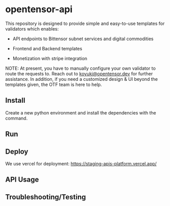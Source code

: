 # opentensor-api

This repository is designed to provide simple and easy-to-use templates for validators which enables:

- API endpoints to Bittensor subnet services and digital commodities 

- Frontend and Backend templates

- Monetization with stripe integration 


NOTE: At present, you have to manually configure your own validator to route the requests to. Reach out to koyuki@opentensor.dev for further assistance. In addition, if you need a customized design & UI beyond the templates given, the OTF team is here to help. 


## Install
Create a new python environment and install the dependencies with the command.

## Run 


## Deploy 
We use vercel for deployment: https://staging-apis-platform.vercel.app/ 


## API Usage


## Troubleshooting/Testing 


